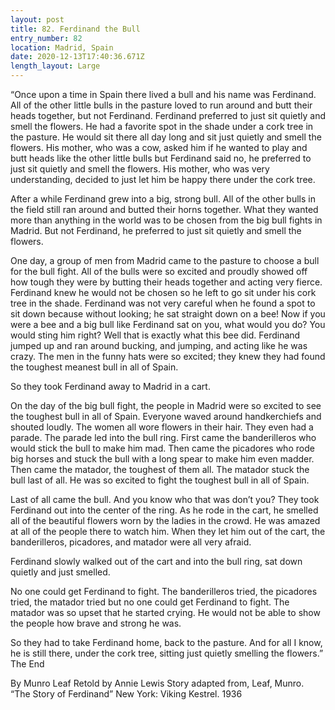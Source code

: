 ```yaml
---
layout: post
title: 82. Ferdinand the Bull
entry_number: 82
location: Madrid, Spain
date: 2020-12-13T17:40:36.671Z
length_layout: Large
---
```

“Once upon a time in Spain there lived a bull and his name was Ferdinand. All of the other little bulls in the pasture loved to run around and butt their heads together, but not Ferdinand. Ferdinand preferred to just sit quietly and smell the flowers. He had a favorite spot in the shade under a cork tree in the pasture. He would sit there all day long and sit just quietly and smell the flowers. 
His mother, who was a cow, asked him if he wanted to play and butt heads like the other little bulls but Ferdinand said no, he preferred to just sit quietly and smell the flowers. His mother, who was very understanding, decided to just let him be happy there under the cork tree.

After a while Ferdinand grew into a big, strong bull. All of the other bulls in the field still ran around and butted their horns together. What they wanted more than anything in the world was to be chosen from the big bull fights in Madrid. But not Ferdinand, he preferred to just sit quietly and smell the flowers.

One day, a group of men from Madrid came to the pasture to choose a bull for the bull fight. All of the bulls were so excited and proudly showed off how tough they were by butting their heads together and acting very fierce. Ferdinand knew he would not be chosen so he left to go sit under his cork tree in the shade. 
Ferdinand was not very careful when he found a spot to sit down because without looking; he sat straight down on a bee! Now if you were a bee and a big bull like Ferdinand sat on you, what would you do? You would sting him right? Well that is exactly what this bee did. Ferdinand jumped up and ran around bucking, and jumping, and acting like he was crazy. The men in the funny hats were so excited; they knew they had found the toughest meanest bull in all of Spain.

So they took Ferdinand away to Madrid in a cart.

On the day of the big bull fight, the people in Madrid were so excited to see the toughest bull in all of Spain. Everyone waved around handkerchiefs and shouted loudly. The women all wore flowers in their hair. They even had a parade.
The parade led into the bull ring. First came the banderilleros who would stick the bull to make him mad. Then came the picadores who rode big horses and stuck the bull with a long spear to make him even madder. Then came the matador, the toughest of them all. The matador stuck the bull last of all. He was so excited to fight the toughest bull in all of Spain.

Last of all came the bull. And you know who that was don’t you? They took Ferdinand out into the center of the ring. As he rode in the cart, he smelled all of the beautiful flowers worn by the ladies in the crowd. He was amazed at all of the people there to watch him. When they let him out of the cart, the banderilleros, picadores, and matador were all very afraid.

Ferdinand slowly walked out of the cart and into the bull ring, sat down quietly and just smelled.

No one could get Ferdinand to fight. The banderilleros tried, the picadores tried, the matador tried but no one could get Ferdinand to fight. The matador was so upset that he started crying. He would not be able to show the people how brave and strong he was. 

So they had to take Ferdinand home, back to the pasture. And for all I know, he is still there, under the cork tree, sitting just quietly smelling the flowers.” 
The End

By Munro Leaf
Retold by Annie Lewis 
Story adapted from, Leaf, Munro. “The Story of Ferdinand” New York: Viking Kestrel. 1936
